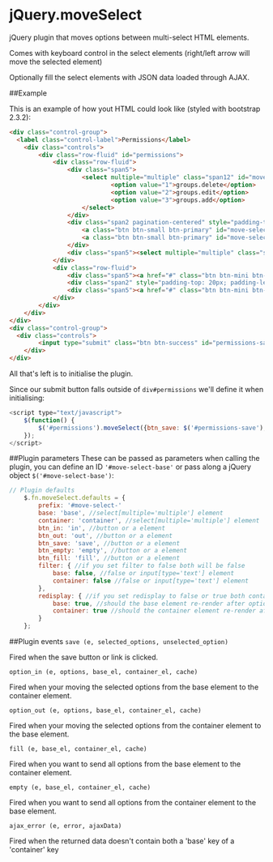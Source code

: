 jQuery.moveSelect
=================

jQuery plugin that moves options between multi-select HTML elements.

Comes with keyboard control in the select elements (right/left arrow will move the selected element)

Optionally fill the select elements with JSON data loaded through AJAX.

##Example

This is an example of how yout HTML could look like (styled with bootstrap 2.3.2):
```html
<div class="control-group">
  <label class="control-label">Permissions</label>
	<div class="controls">
		<div class="row-fluid" id="permissions">
			<div class="row-fluid">
				<div class="span5">
					<select multiple="multiple" class="span12" id="move-select-base" size="8">
							<option value="1">groups.delete</option>
							<option value="2">groups.edit</option>
							<option value="3">groups.add</option>
					</select>
				</div>
				<div class="span2 pagination-centered" style="padding-top: 60px;">
					<a class="btn btn-small btn-primary" id="move-select-in">>></a><br />
					<a class="btn btn-small btn-primary" id="move-select-out"><<</a>
				</div>
				<div class="span5"><select multiple="multiple" class="span12" id="move-select-container" size="8" name="permissions[]"></select></div>
			</div>
			<div class="row-fluid">
				<div class="span5"><a href="#" class="btn btn-mini btn-success" id="move-select-fill">Move all</a></div>
				<div class="span2" style="padding-top: 20px; padding-left: 15px"></div>
				<div class="span5"><a href="#" class="btn btn-mini btn-danger pull-right" id="move-select-empty">Remove all</a></div>
			</div>
		</div>
	</div>
</div>
<div class="control-group">
  <div class="controls">
		<input type="submit" class="btn btn-success" id="permissions-save" value="Create group" />
	</div>
</div>

```

All that's left is to initialise the plugin.

Since our submit button falls outside of ```div#permissions``` we'll define it when initialising:

```javascript
<script type="text/javascript">
	$(function() {
		$('#permissions').moveSelect({btn_save: $('#permissions-save'), filter: false});
	});
</script>
```

##Plugin parameters
These can be passed as parameters when calling the plugin, you can define an ID ```'#move-select-base'``` or 
pass along a jQuery object ```$('#move-select-base')```:

```javascript
// Plugin defaults
	$.fn.moveSelect.defaults = {
		prefix: '#move-select-'
		base: 'base', //select[multiple='multiple'] element
		container: 'container', //select[multiple='multiple'] element
		btn_in: 'in', //button or a element
		btn_out: 'out', //button or a element
		btn_save: 'save', //button or a element
		btn_empty: 'empty', //button or a element
		btn_fill: 'fill', //button or a element
		filter: { //if you set filter to false both will be false
			base: false, //false or input[type='text'] element
			container: false //false or input[type='text'] element
		},
		redisplay: { //if you set redisplay to false or true both container and base will be counted as false
			base: true, //should the base element re-render after options were moved?
			container: true //should the container element re-render after options were moved?
		}
	};
```

##Plugin events
```save (e, selected_options, unselected_option)```

Fired when the save button or link is clicked.

```option_in (e, options, base_el, container_el, cache)```

Fired when your moving the selected options from the base element to the container element.

```option_out (e, options, base_el, container_el, cache)```

Fired when your moving the selected options from the container element to the base element.

```fill (e, base_el, container_el, cache)```

Fired when you want to send all options from the base element to the container element.

```empty (e, base_el, container_el, cache)```

Fired when you want to send all options from the container element to the base element.

```ajax_error (e, error, ajaxData)```

Fired when the returned data doesn't contain both a 'base' key of a 'container' key
